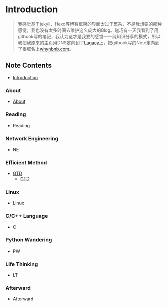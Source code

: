 # Introduction

>  我感觉基于jekyll、Hexo等博客框架的界面太过于繁杂，不是我想要的那种感觉，我也没有太多时间去维护这么庞大的Blog。碰巧有一天我看到了用gitbook写的笔记，我认为这才是我要的感觉——纯知识分享的模式，所以我把我原来的主页用DNS定向到了[Lagacy](https://lagacy.whynbnb.com)上，把gitbook写的Note定向到了根域名上[whynbnb.com](https://whynbnb.com)。

## Note Contents

* [Introduction](READMED.md)

### About

* [About](About/about.md)

### Reading

* Reading

### Network Engineering

* NE

### Efficient Method

* [GTD](Efficient_Method/GTD/README.md)
  * [GTD](Efficient_Method/GTD/GTD.md)

### Linux

* Linux

### C/C++ Language

* C

### Python Wandering

* PW

### Life Thinking

* LT

### Afterward

* Afterward